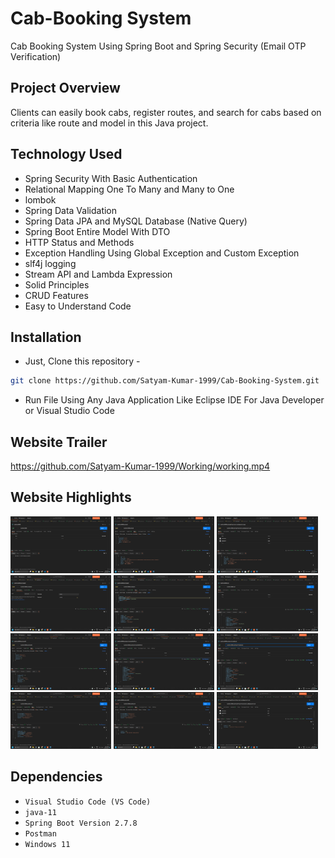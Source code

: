 # Cab-Booking System
Cab Booking System Using Spring Boot and Spring Security (Email OTP Verification)


## Project Overview
Clients can easily book cabs, register routes, and search for cabs based on criteria like route and model in this 
Java project.


## Technology Used
- Spring Security With Basic Authentication
- Relational Mapping One To Many and Many to One
- lombok
- Spring Data Validation
- Spring Data JPA and MySQL Database (Native Query)
- Spring Boot Entire Model With DTO
- HTTP Status and Methods
- Exception Handling Using Global Exception and Custom Exception
- slf4j logging
- Stream API and Lambda Expression
- Solid Principles
- CRUD Features
- Easy to Understand Code
 

## Installation
- Just, Clone this repository - 
````bash 
git clone https://github.com/Satyam-Kumar-1999/Cab-Booking-System.git
````
- Run File Using Any Java Application Like Eclipse IDE For Java Developer or Visual Studio Code


## Website Trailer

https://github.com/Satyam-Kumar-1999/Working/working.mp4


## Website Highlights
<p align="left" width="100%">

<img width="32%" src="ScreenShots/1.png">
  
<img width="32%" src="ScreenShots/2.png">

<img width="32%" src="ScreenShots/3.png">

<img width="32%" src="ScreenShots/4.png">

<img width="32%" src="ScreenShots/5.png">

<img width="32%" src="ScreenShots/6.png">

<img width="32%" src="ScreenShots/7.png">

<img width="32%" src="ScreenShots/8.png">

<img width="32%" src="ScreenShots/9.png">

<img width="32%" src="ScreenShots/10.png">

<img width="32%" src="ScreenShots/11.png">

<img width="32%" src="ScreenShots/12.png">

</p>


## Dependencies
- `Visual Studio Code (VS Code)`
- `java-11`
- `Spring Boot Version 2.7.8`
- `Postman`
- `Windows 11`

